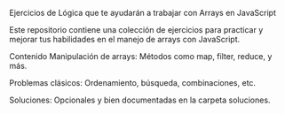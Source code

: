 Ejercicios de Lógica que te ayudarán a trabajar con Arrays en JavaScript 

Este repositorio contiene una colección de ejercicios para practicar y mejorar tus habilidades en el manejo de arrays con JavaScript.

Contenido
Manipulación de arrays: Métodos como map, filter, reduce, y más.

Problemas clásicos: Ordenamiento, búsqueda, combinaciones, etc.

Soluciones: Opcionales y bien documentadas en la carpeta soluciones.
 
